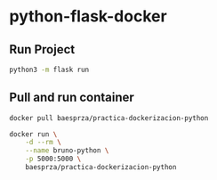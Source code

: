# python-flask-docker

## Run Project

```sh
python3 -m flask run
```

## Pull and run container
```sh
docker pull baesprza/practica-dockerizacion-python

docker run \
    -d --rm \
    --name bruno-python \
    -p 5000:5000 \
    baesprza/practica-dockerizacion-python
```
